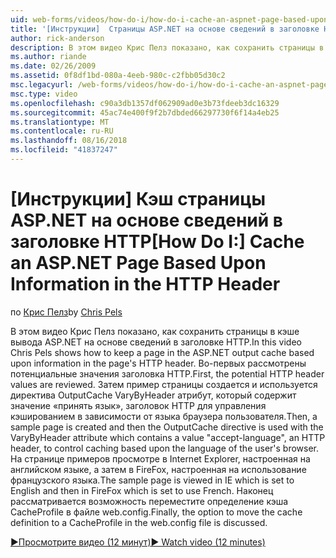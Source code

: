 ```yaml
---
uid: web-forms/videos/how-do-i/how-do-i-cache-an-aspnet-page-based-upon-information-in-the-http-header
title: '[Инструкции]  Страницы ASP.NET на основе сведений в заголовке HTTP кэша | Документация Майкрософт'
author: rick-anderson
description: В этом видео Крис Пелз показано, как сохранить страницы в кэше вывода ASP.NET на основе сведений в заголовке HTTP. Во-первых, потенциальные верхни HTTP...
ms.author: riande
ms.date: 02/26/2009
ms.assetid: 0f8df1bd-080a-4eeb-980c-c2fbb05d30c2
msc.legacyurl: /web-forms/videos/how-do-i/how-do-i-cache-an-aspnet-page-based-upon-information-in-the-http-header
msc.type: video
ms.openlocfilehash: c90a3db1357df062909ad0e3b73fdeeb3dc16329
ms.sourcegitcommit: 45ac74e400f9f2b7dbded66297730f6f14a4eb25
ms.translationtype: MT
ms.contentlocale: ru-RU
ms.lasthandoff: 08/16/2018
ms.locfileid: "41837247"
---
```

<a name="how-do-i--cache-an-aspnet-page-based-upon-information-in-the-http-header"></a><span data-ttu-id="16f01-104">[Инструкции]  Кэш страницы ASP.NET на основе сведений в заголовке HTTP</span><span class="sxs-lookup"><span data-stu-id="16f01-104">[How Do I:]  Cache an ASP.NET Page Based Upon Information in the HTTP Header</span></span>
====================
<span data-ttu-id="16f01-105">по [Крис Пелз](https://twitter.com/chrispels)</span><span class="sxs-lookup"><span data-stu-id="16f01-105">by [Chris Pels](https://twitter.com/chrispels)</span></span>

<span data-ttu-id="16f01-106">В этом видео Крис Пелз показано, как сохранить страницы в кэше вывода ASP.NET на основе сведений в заголовке HTTP.</span><span class="sxs-lookup"><span data-stu-id="16f01-106">In this video Chris Pels shows how to keep a page in the ASP.NET output cache based upon information in the page's HTTP header.</span></span> <span data-ttu-id="16f01-107">Во-первых рассмотрены потенциальные значения заголовка HTTP.</span><span class="sxs-lookup"><span data-stu-id="16f01-107">First, the potential HTTP header values are reviewed.</span></span> <span data-ttu-id="16f01-108">Затем пример страницы создается и используется директива OutputCache VaryByHeader атрибут, который содержит значение «принять язык», заголовок HTTP для управления кэшированием в зависимости от языка браузера пользователя.</span><span class="sxs-lookup"><span data-stu-id="16f01-108">Then, a sample page is created and then the OutputCache directive is used with the VaryByHeader attribute which contains a value "accept-language", an HTTP header, to control caching based upon the language of the user's browser.</span></span> <span data-ttu-id="16f01-109">На странице примеров просмотре в Internet Explorer, настроенная на английском языке, а затем в FireFox, настроенная на использование французского языка.</span><span class="sxs-lookup"><span data-stu-id="16f01-109">The sample page is viewed in IE which is set to English and then in FireFox which is set to use French.</span></span> <span data-ttu-id="16f01-110">Наконец рассматривается возможность переместите определение кэша CacheProfile в файле web.config.</span><span class="sxs-lookup"><span data-stu-id="16f01-110">Finally, the option to move the cache definition to a CacheProfile in the web.config file is discussed.</span></span>

[<span data-ttu-id="16f01-111">&#9654;Просмотрите видео (12 минут)</span><span class="sxs-lookup"><span data-stu-id="16f01-111">&#9654; Watch video (12 minutes)</span></span>](https://channel9.msdn.com/Blogs/ASP-NET-Site-Videos/how-do-i-cache-an-aspnet-page-based-upon-information-in-the-http-header)

